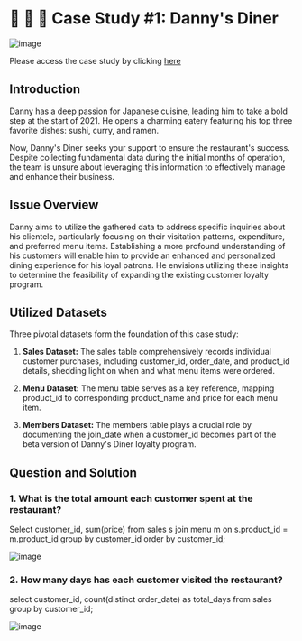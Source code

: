 # 🍜 🍛 🍣 Case Study #1: Danny's Diner

![image](https://github.com/alankritm95/8weeksqlchallenge/assets/129503746/2bdc7367-1f13-447d-9183-59e055475c83)

Please access the case study by clicking [here](https://8weeksqlchallenge.com/case-study-1/)

## Introduction

Danny has a deep passion for Japanese cuisine, leading him to take a bold step at the start of 2021. He opens a charming eatery featuring his top three favorite dishes: sushi, curry, and ramen.

Now, Danny's Diner seeks your support to ensure the restaurant's success. Despite collecting fundamental data during the initial months of operation, the team is unsure about leveraging this information to effectively manage and enhance their business.

## Issue Overview

Danny aims to utilize the gathered data to address specific inquiries about his clientele, particularly focusing on their visitation patterns, expenditure, and preferred menu items. Establishing a more profound understanding of his customers will enable him to provide an enhanced and personalized dining experience for his loyal patrons. He envisions utilizing these insights to determine the feasibility of expanding the existing customer loyalty program.

## Utilized Datasets

Three pivotal datasets form the foundation of this case study:

1. **Sales Dataset:**
   The sales table comprehensively records individual customer purchases, including customer_id, order_date, and product_id details, shedding light on when and what menu items were ordered.

2. **Menu Dataset:**
   The menu table serves as a key reference, mapping product_id to corresponding product_name and price for each menu item.

3. **Members Dataset:**
   The members table plays a crucial role by documenting the join_date when a customer_id becomes part of the beta version of Danny's Diner loyalty program.

## Question and Solution

### 1. What is the total amount each customer spent at the restaurant?
   
Select customer_id, sum(price) from sales s join menu m on 
s.product_id = m.product_id group by customer_id
order by customer_id;

![image](https://github.com/alankritm95/8weeksqlchallenge/assets/129503746/f388d606-b1dc-498c-b265-6f3121cbaaaa)

### 2. How many days has each customer visited the restaurant?

select customer_id, count(distinct order_date) as total_days from sales group by customer_id;

![image](https://github.com/alankritm95/8weeksqlchallenge/assets/129503746/92707033-eef8-42b7-a29f-4fd77ca264b8)






